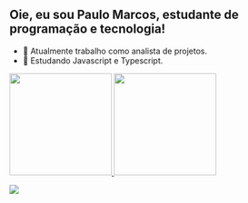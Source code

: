 ## Oie, eu sou Paulo Marcos, estudante de programação e tecnologia!

- 🔭 Atualmente trabalho como analista de projetos. 
- 🌱 Estudando Javascript e Typescript.

<div align="center" style="display:flex">
  <a href="https://github.com/paulomsq">
  <img height="180em" src="https://github-readme-stats.vercel.app/api?username=paulomsq&show_icons=true&hide_border=true&theme=midnight-purple&include_all_commits=true&count_private=true"/>
  <img height="180em" src="https://github-readme-stats.vercel.app/api/top-langs/?username=paulomsq&layout=compact&hide_border=true&langs_count=7&theme=midnight-purple"/>
</div>

<div> 

  <a href="https://www.linkedin.com/in/paulo-m-1a3139124/" target="_blank"><img src="https://img.shields.io/badge/-LinkedIn-%230077B5?style=for-the-badge&logo=linkedin&logoColor=white" target="_blank"></a> 
 

 
</div>
